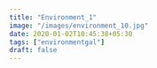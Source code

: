 ```yaml
---
title: "Environment_1"
image: "/images/environment_10.jpg"
date: 2020-01-02T10:45:38+05:30
tags: ["environmentgal"]
draft: false
---
```


